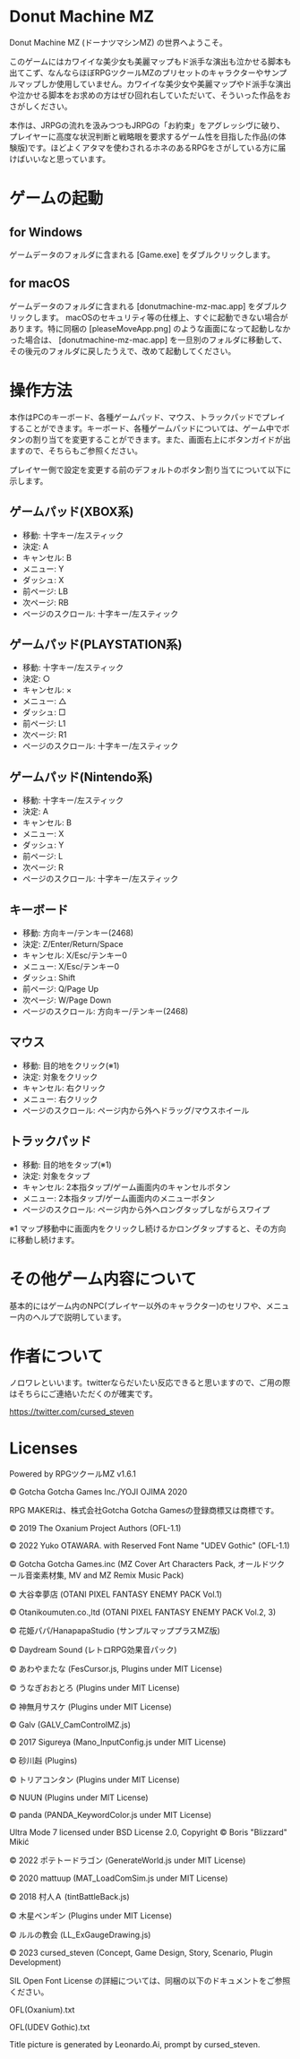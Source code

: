 # Donut Machine MZ

Donut Machine MZ (ドーナツマシンMZ) の世界へようこそ。

このゲームにはカワイイな美少女も美麗マップもド派手な演出も泣かせる脚本も出てこず、なんならほぼRPGツクールMZのプリセットのキャラクターやサンプルマップしか使用していません。カワイイな美少女や美麗マップやド派手な演出や泣かせる脚本をお求めの方はぜひ回れ右していただいて、そういった作品をおさがしください。

本作は、JRPGの流れを汲みつつもJRPGの「お約束」をアグレッシヴに破り、プレイヤーに高度な状況判断と戦略眼を要求するゲーム性を目指した作品(の体験版)です。ほどよくアタマを使わされるホネのあるRPGをさがしている方に届けばいいなと思っています。


# ゲームの起動

## for Windows
ゲームデータのフォルダに含まれる [Game.exe] をダブルクリックします。
## for macOS
ゲームデータのフォルダに含まれる [donutmachine-mz-mac.app] をダブルクリックします。
macOSのセキュリティ等の仕様上、すぐに起動できない場合があります。特に同梱の [pleaseMoveApp.png] のような画面になって起動しなかった場合は、 [donutmachine-mz-mac.app] を一旦別のフォルダに移動して、その後元のフォルダに戻したうえで、改めて起動してください。


# 操作方法
本作はPCのキーボード、各種ゲームパッド、マウス、トラックパッドでプレイすることができます。キーボード、各種ゲームパッドについては、ゲーム中でボタンの割り当てを変更することができます。また、画面右上にボタンガイドが出ますので、そちらもご参照ください。

プレイヤー側で設定を変更する前のデフォルトのボタン割り当てについて以下に示します。

## ゲームパッド(XBOX系)
- 移動: 十字キー/左スティック
- 決定: A
- キャンセル: B
- メニュー: Y
- ダッシュ: X
- 前ページ: LB
- 次ページ: RB
- ページのスクロール: 十字キー/左スティック

## ゲームパッド(PLAYSTATION系)
- 移動: 十字キー/左スティック
- 決定: ○
- キャンセル: ×
- メニュー: △
- ダッシュ: □
- 前ページ: L1
- 次ページ: R1
- ページのスクロール: 十字キー/左スティック

## ゲームパッド(Nintendo系)
- 移動: 十字キー/左スティック
- 決定: A
- キャンセル: B
- メニュー: X
- ダッシュ: Y
- 前ページ: L
- 次ページ: R
- ページのスクロール: 十字キー/左スティック

## キーボード
- 移動: 方向キー/テンキー(2468)
- 決定: Z/Enter/Return/Space
- キャンセル: X/Esc/テンキー0
- メニュー: X/Esc/テンキー0
- ダッシュ: Shift
- 前ページ: Q/Page Up
- 次ページ: W/Page Down
- ページのスクロール: 方向キー/テンキー(2468)

## マウス
- 移動: 目的地をクリック(※1)
- 決定: 対象をクリック
- キャンセル: 右クリック
- メニュー: 右クリック
- ページのスクロール: ページ内から外へドラッグ/マウスホイール

## トラックパッド
- 移動: 目的地をタップ(※1)
- 決定: 対象をタップ
- キャンセル: 2本指タップ/ゲーム画面内のキャンセルボタン
- メニュー: 2本指タップ/ゲーム画面内のメニューボタン
- ページのスクロール: ページ内から外へロングタップしながらスワイプ

※1 マップ移動中に画面内をクリックし続けるかロングタップすると、その方向に移動し続けます。

# その他ゲーム内容について

基本的にはゲーム内のNPC(プレイヤー以外のキャラクター)のセリフや、メニュー内のヘルプで説明しています。

# 作者について

ノロワレといいます。twitterならだいたい反応できると思いますので、ご用の際はそちらにご連絡いただくのが確実です。

https://twitter.com/cursed_steven

# Licenses

Powered by RPGツクールMZ v1.6.1

© Gotcha Gotcha Games Inc./YOJI OJIMA 2020

RPG MAKERは、株式会社Gotcha Gotcha Gamesの登録商標又は商標です。

© 2019 The Oxanium Project Authors (OFL-1.1)

© 2022 Yuko OTAWARA. with Reserved Font Name "UDEV Gothic" (OFL-1.1)

© Gotcha Gotcha Games.inc (MZ Cover Art Characters Pack, オールドツクール音楽素材集, MV and MZ Remix Music Pack)

© 大谷幸夢店 (OTANI PIXEL FANTASY ENEMY PACK Vol.1)

© Otanikoumuten.co.,ltd (OTANI PIXEL FANTASY ENEMY PACK Vol.2, 3)

© 花姫パパ/HanapapaStudio (サンプルマッププラスMZ版)

© Daydream Sound (レトロRPG効果音パック)

© あわやまたな (FesCursor.js, Plugins under MIT License)

© うなぎおおとろ (Plugins under MIT License)

© 神無月サスケ (Plugins under MIT License)

© Galv (GALV_CamControlMZ.js)

© 2017 Sigureya (Mano_InputConfig.js under MIT License)

© 砂川赳 (Plugins)

© トリアコンタン (Plugins under MIT License)

© NUUN (Plugins under MIT License)

© panda (PANDA_KeywordColor.js under MIT License)

Ultra Mode 7 licensed under BSD License 2.0, Copyright © Boris "Blizzard" Mikić

© 2022 ポテトードラゴン (GenerateWorld.js under MIT License)

© 2020 mattuup (MAT_LoadComSim.js under MIT License)

© 2018 村人Ａ (tintBattleBack.js)

© 木星ペンギン (Plugins under MIT License)

© ルルの教会 (LL_ExGaugeDrawing.js)

© 2023 cursed_steven (Concept, Game Design, Story, Scenario, Plugin Development)

SIL Open Font License の詳細については、同梱の以下のドキュメントをご参照ください。

OFL(Oxanium).txt

OFL(UDEV Gothic).txt

Title picture is generated by Leonardo.Ai, prompt by cursed_steven.